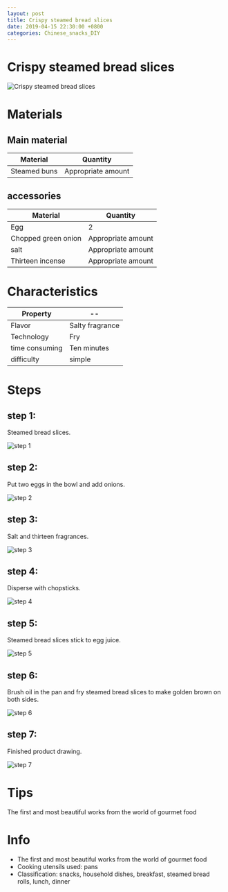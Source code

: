 ```yaml
---
layout: post
title: Crispy steamed bread slices
date: 2019-04-15 22:30:00 +0800
categories: Chinese_snacks_DIY
---
```


# Crispy steamed bread slices

![Crispy steamed bread slices]({{site.baseurl}}/img/401264/401264.jpg)

# Materials


## Main material

Material|Quantity
--|--
Steamed buns|Appropriate amount

## accessories

Material|Quantity
--|--
Egg|2
Chopped green onion|Appropriate amount
salt|Appropriate amount
Thirteen incense|Appropriate amount

# Characteristics

Property|--
--|--
Flavor|Salty fragrance
Technology|Fry
time consuming|Ten minutes
difficulty|simple

# Steps

## step 1:

Steamed bread slices.

![step 1]({{site.baseurl}}/img/401264/1.jpg)

## step 2:

Put two eggs in the bowl and add onions.

![step 2]({{site.baseurl}}/img/401264/2.jpg)

## step 3:

Salt and thirteen fragrances.

![step 3]({{site.baseurl}}/img/401264/3.jpg)

## step 4:

Disperse with chopsticks.

![step 4]({{site.baseurl}}/img/401264/4.jpg)

## step 5:

Steamed bread slices stick to egg juice.

![step 5]({{site.baseurl}}/img/401264/5.jpg)

## step 6:

Brush oil in the pan and fry steamed bread slices to make golden brown on both sides.

![step 6]({{site.baseurl}}/img/401264/6.jpg)

## step 7:

Finished product drawing.

![step 7]({{site.baseurl}}/img/401264/7.jpg)

# Tips

The first and most beautiful works from the world of gourmet food

# Info

- The first and most beautiful works from the world of gourmet food
- Cooking utensils used: pans
- Classification: snacks, household dishes, breakfast, steamed bread rolls, lunch, dinner
